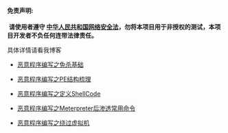 #### 免责声明:

​      **请使用者遵守 [中华人民共和国网络安全法](http://www.cac.gov.cn/2016-11/07/c_1119867116.htm)，勿将本项目用于非授权的测试，本项目开发者不负任何连带法律责任。**



具体详情请看我博客


- [恶意程序编写之免杀基础](https://www.ascotbe.com/2020/03/07/%E6%81%B6%E6%84%8F%E7%A8%8B%E5%BA%8F%E7%BC%96%E5%86%99%E4%B9%8B%E5%85%8D%E6%9D%80%E5%9F%BA%E7%A1%80/)


- [恶意程序编写之PE结构梳理](https://www.ascotbe.com/2020/03/23/%E6%81%B6%E6%84%8F%E7%A8%8B%E5%BA%8F%E7%BC%96%E5%86%99%E4%B9%8BPE%E7%BB%93%E6%9E%84%E6%A2%B3%E7%90%86/)

- [恶意程序编写之定义ShellCode](https://www.ascotbe.com/2020/04/18/%E6%81%B6%E6%84%8F%E7%A8%8B%E5%BA%8F%E7%BC%96%E5%86%99%E4%B9%8B%E5%AE%9A%E4%B9%89ShellCode/)


- [恶意程序编写之Meterpreter后渗透常用命令](https://www.ascotbe.com/2020/05/06/%E6%81%B6%E6%84%8F%E7%A8%8B%E5%BA%8F%E7%BC%96%E5%86%99%E4%B9%8BMeterpreter%E5%90%8E%E6%B8%97%E9%80%8F%E5%B8%B8%E7%94%A8%E5%91%BD%E4%BB%A4/)

- [恶意程序编写之绕过虚拟机](https://www.ascotbe.com/2020/05/21/%E6%81%B6%E6%84%8F%E7%A8%8B%E5%BA%8F%E7%BC%96%E5%86%99%E4%B9%8B%E7%BB%95%E8%BF%87%E8%99%9A%E6%8B%9F%E6%9C%BA/)


